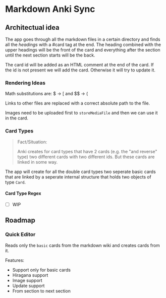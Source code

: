 # Markdown Anki Sync

## Architectual idea

The app goes through all the markdown files in a certain directory and finds all the _headings_ with a #card tag at the end. The heading combined with the upper headings will be the front of the card and everything after the section until the next section starts will be the back.

The card id will be added as an HTML comment at the end of the card. If the id is not present we will add the card. Otherwise it will try to update it.

### Rendering Ideas

Math substitutions are: $ -> \[ and $$ -> \(

Links to other files are replaced with a correct absolute path to the file.

Images need to be uploaded first to `storeMediaFile` and then we can use it in the card.

### Card Types

> Fact/Situation:
>
> Anki creates for card types that have 2 cards (e.g. the "and reverse" type) two different cards with two different ids. But these cards are linked in some way.

The app will create for all the double card types two seperate basic cards that are linked by a seperate internal structure that holds two objects of type `Card`.

#### Card Type Regex

- [ ] WIP

## Roadmap

### Quick Editor

Reads only the `basic` cards from the markdown wiki and creates cards from it.

Features:

- Support only for basic cards
- Hiragana support
- Image support
- Update support
- From section to next section
